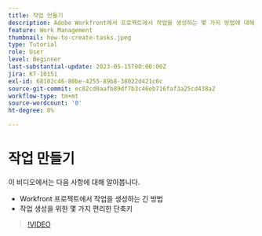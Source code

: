 ```yaml
---
title: 작업 만들기
description: Adobe Workfront에서 프로젝트에서 작업을 생성하는 몇 가지 방법에 대해 알아봅니다.
feature: Work Management
thumbnail: how-to-create-tasks.jpeg
type: Tutorial
role: User
level: Beginner
last-substantial-update: 2023-05-15T00:00:00Z
jira: KT-10151
exl-id: 68102c46-80be-4255-89b8-38022d421c6c
source-git-commit: ec82cd0aafb89df7b3c46eb716faf3a25cd438a2
workflow-type: tm+mt
source-wordcount: '0'
ht-degree: 0%

---
```


# 작업 만들기

이 비디오에서는 다음 사항에 대해 알아봅니다.

* Workfront 프로젝트에서 작업을 생성하는 긴 방법
* 작업 생성을 위한 몇 가지 편리한 단축키

>[!VIDEO](https://video.tv.adobe.com/v/3419372/?quality=12&learn=on)

